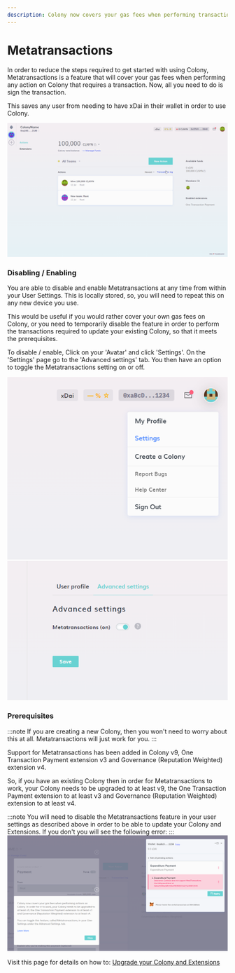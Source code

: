 ```yaml
---
description: Colony now covers your gas fees when performing transactions on Colony.
---
```


# Metatransactions

In order to reduce the steps required to get started with using Colony, Metatransactions is a feature that will cover your gas fees when performing any action on Colony that requires a transaction. Now, all you need to do is sign the transaction.

This saves any user from needing to have xDai in their wallet in order to use Colony.

![Metatransactions in action with 0 xDai in the wallet.](../assets/using-metatransactions.gif)

### Disabling / Enabling

You are able to disable and enable Metatransactions at any time from within your User Settings. This is locally stored, so, you will need to repeat this on any new device you use.

This would be useful if you would rather cover your own gas fees on Colony, or you need to temporarily disable the feature in order to perform the transactions required to update your existing Colony, so that it meets the prerequisites.

To disable / enable, Click on your 'Avatar' and click 'Settings'. On the 'Settings' page go to the 'Advanced settings' tab. You then have an option to toggle the Metatransactions setting on or off.

![Click on your 'Avatar' and click 'Settings'](<../assets/download (54).png>) ![Go to the 'Advanced settings' tab. Toggle the setting.](../assets/c6ecc3e8-d24c-439d-be22-ab434a4f486b.png)

### Prerequisites

:::note
If you are creating a new Colony, then you won't need to worry about this at all. Metatransactions will just work for you.
:::

Support for Metatransactions has been added in Colony v9, One Transaction Payment extension v3 and Governance (Reputation Weighted) extension v4.

So, if you have an existing Colony then in order for Metatransactions to work, your Colony needs to be upgraded to at least v9, the One Transaction Payment extension to at least v3 and Governance (Reputation Weighted) extension to at least v4.

:::note You will need to disable the Metatransactions feature in your user settings as described above in order to be able to update your Colony and Extensions. If you don't you will see the following error:
:::
![Error shown if your Colony has the wrong contract version of Colony and Extensions.](<../assets/65b53d93-f6bb-47c7-be66-3a587a5131aa (1).png>)



Visit this page for details on how to: [Upgrade your Colony and Extensions](upgrade-colony-and-extensions.md)

